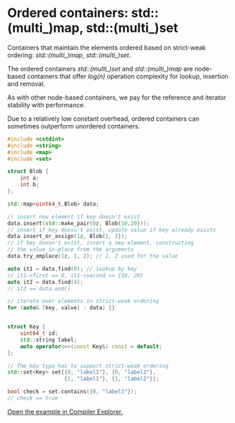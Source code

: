 # Ordered containers: std::(multi_)map, std::(multi_)set

Containers that maintain the elements ordered based on strict-weak ordering: *std::(multi_)map*, *std::(multi_)set*.

The ordered containers *std::(multi_)set* and *std::(multi_)map* are node-based containers that offer *log(n)* operation complexity for lookup, insertion and removal.

As with other node-based containers, we pay for the reference and iterator stability with performance.

Due to a relatively low constant overhead, ordered containers can sometimes outperform unordered containers.

```C++
#include <cstdint>
#include <string>
#include <map>
#include <set>

struct Blob { 
    int a;
    int b;
};

std::map<uint64_t,Blob> data;

// insert new element if key doesn't exist
data.insert(std::make_pair(0z, Blob{10,20}));
// insert if key doesn't exist, update value if key already exists
data.insert_or_assign(1z, Blob{1, 2});
// if key doesn't exist, insert a new element, constructing
// the value in-place from the arguments
data.try_emplace(1z, 1, 2); // 1, 2 used for the value

auto it1 = data.find(0); // lookup by key
// it1->first == 0, it1->second == {10, 20}
auto it2 = data.find(4);
// it2 == data.end()

// iterate over elements in strict-weak ordering
for (auto& [key, value] : data) {}


struct Key {
    uint64_t id;
    std::string label;
    auto operator<=>(const Key&) const = default;
};

// The key type has to support strict-weak ordering
std::set<Key> set{{0, "label1"}, {0, "label2"},
                  {1, "label1"}, {1, "label2"}};

bool check = set.contains({0, "label1"});
// check == true
```

[Open the example in Compiler Explorer.](https://compiler-explorer.com/z/na93K6dse)
